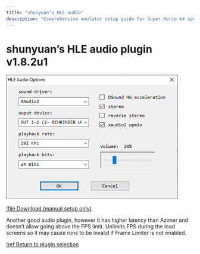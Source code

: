 ```yaml
---
title: "shunyuan’s HLE audio"
description: "Comprehensive emulator setup guide for Super Mario 64 speedruns"
---
```


# shunyuan’s HLE audio plugin v1.8.2u1

![](./img/shunyuan.png)

[!file Download (manual setup only)](https://www.dropbox.com/s/hhgnnm77a3945j7/HleAudio_v1.8.2u1.zip?dl=1)

Another good audio plugin, however it has higher latency than Azimer and doesn’t allow going above the FPS limit. Unlimits FPS during the load screens so it may cause runs to be invalid if Frame Limiter is not enabled.

[!ref Return to plugin selection](plugin_setup.md#plugin-selection)
